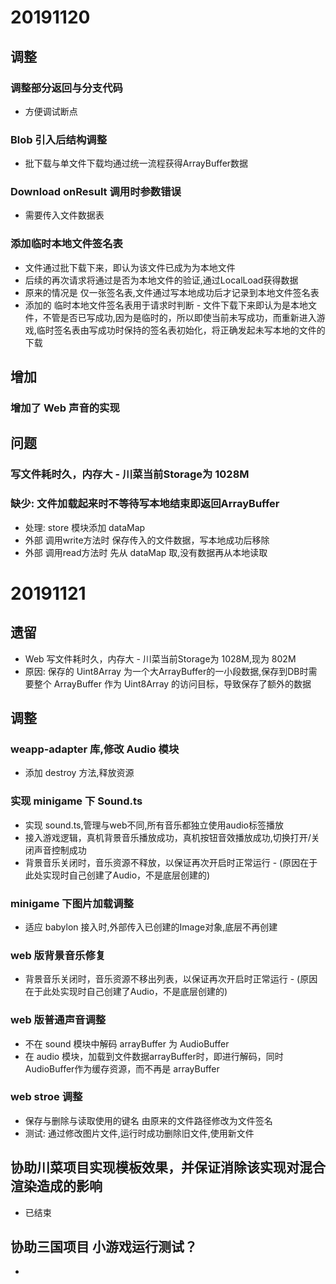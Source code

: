 
# ##################################################
# 20191120

## 调整
### 调整部分返回与分支代码
* 方便调试断点
### Blob 引入后结构调整
* 批下载与单文件下载均通过统一流程获得ArrayBuffer数据
### Download onResult 调用时参数错误
* 需要传入文件数据表
### 添加临时本地文件签名表
* 文件通过批下载下来，即认为该文件已成为为本地文件
* 后续的再次请求将通过是否为本地文件的验证,通过LocalLoad获得数据
* 原来的情况是 仅一张签名表,文件通过写本地成功后才记录到本地文件签名表
* 添加的 临时本地文件签名表用于请求时判断 - 文件下载下来即认为是本地文件，不管是否已写成功,因为是临时的，所以即使当前未写成功，而重新进入游戏,临时签名表由写成功时保持的签名表初始化，将正确发起未写本地的文件的下载

## 增加
### 增加了 Web 声音的实现

## 问题
### 写文件耗时久，内存大 - 川菜当前Storage为 1028M
### 缺少: 文件加载起来时不等待写本地结束即返回ArrayBuffer
* 处理: store 模块添加 dataMap 
* 外部 调用write方法时 保存传入的文件数据，写本地成功后移除
* 外部 调用read方法时 先从 dataMap 取,没有数据再从本地读取

# ##################################################
# 20191121

## 遗留
* Web 写文件耗时久，内存大 - 川菜当前Storage为 1028M,现为 802M
* 原因: 保存的 Uint8Array 为一个大ArrayBuffer的一小段数据,保存到DB时需要整个 ArrayBuffer 作为 Uint8Array 的访问目标，导致保存了额外的数据

## 调整

### weapp-adapter 库,修改 Audio 模块
* 添加 destroy 方法,释放资源
### 实现 minigame 下 Sound.ts
* 实现 sound.ts,管理与web不同,所有音乐都独立使用audio标签播放
* 接入游戏逻辑，真机背景音乐播放成功，真机按钮音效播放成功,切换打开/关闭声音控制成功
* 背景音乐关闭时，音乐资源不释放，以保证再次开启时正常运行 - (原因在于此处实现时自己创建了Audio，不是底层创建的)
### minigame 下图片加载调整
* 适应 babylon 接入时,外部传入已创建的Image对象,底层不再创建
### web 版背景音乐修复
* 背景音乐关闭时，音乐资源不移出列表，以保证再次开启时正常运行 - (原因在于此处实现时自己创建了Audio，不是底层创建的)
### web 版普通声音调整
* 不在 sound 模块中解码 arrayBuffer 为 AudioBuffer
* 在 audio 模块，加载到文件数据arrayBuffer时，即进行解码，同时AudioBuffer作为缓存资源，而不再是 arrayBuffer
### web stroe 调整
* 保存与删除与读取使用的键名 由原来的文件路径修改为文件签名
* 测试: 通过修改图片文件,运行时成功删除旧文件,使用新文件

## 协助川菜项目实现模板效果，并保证消除该实现对混合渲染造成的影响
* 已结束
## 协助三国项目 小游戏运行测试？
* 